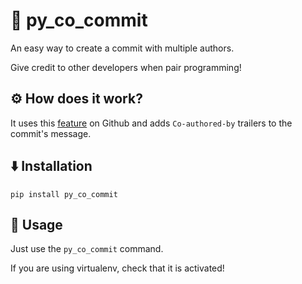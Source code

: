 # 👥 py_co_commit

An easy way to create a commit with multiple authors. 

Give credit to other developers when pair programming!

## ⚙️ How does it work?

It uses this [feature](https://help.github.com/articles/creating-a-commit-with-multiple-authors) on Github and adds `Co-authored-by` trailers to the commit's message.

## ⬇️ Installation

`pip install py_co_commit`

## 🐚 Usage

Just use the `py_co_commit` command.

If you are using virtualenv, check that it is activated!

